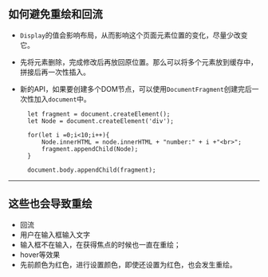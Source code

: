 ## 如何避免重绘和回流

- `Display`的值会影响布局，从而影响这个页面元素位置的变化，尽量少改变它。

- 先将元素删除，完成修改后再放回原位置。那么可以将多个元素放到缓存中，拼接后再一次性插入。

- 新的API，如果要创建多个DOM节点，可以使用`DocumentFragment`创建完后一次性加入`document`中。

		let fragment = document.createElement();
		let Node = document.createElement('div');

		for(let i =0;i<10;i++){
			Node.innerHTML = node.innerHTML + "number:" + i +"<br>";
			fragment.appendChild(Node);
		}

		document.body.appendChild(fragment);

- - -
## 这些也会导致重绘

- 回流
- 用户在输入框输入文字
- 输入框不在输入，在获得焦点的时候也一直在重绘；
- hover等效果
- 先前颜色为红色，进行设置颜色，即使还设置为红色，也会发生重绘。
